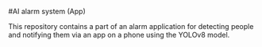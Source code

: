 #AI alarm system (App)

This repository contains a part of an alarm application for detecting people and notifying them via an app on a phone using the YOLOv8 model.
